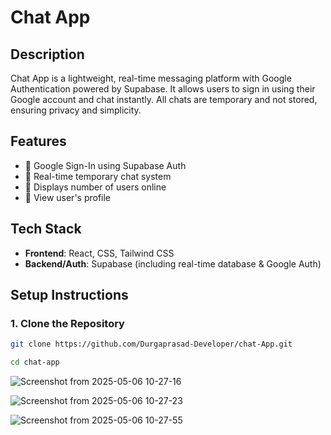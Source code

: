 # Chat App

## Description

Chat App is a lightweight, real-time messaging platform with Google Authentication powered by Supabase. It allows users to sign in using their Google account and chat instantly. All chats are temporary and not stored, ensuring privacy and simplicity.

## Features

- 🔐 Google Sign-In using Supabase Auth  
- 💬 Real-time temporary chat system  
- 👥 Displays number of users online  
- 🧑 View user's profile  

## Tech Stack

- **Frontend**: React, CSS, Tailwind CSS  
- **Backend/Auth**: Supabase (including real-time database & Google Auth)

## Setup Instructions

### 1. Clone the Repository

```bash
git clone https://github.com/Durgaprasad-Developer/chat-App.git

cd chat-app
```

![Screenshot from 2025-05-06 10-27-16](https://github.com/user-attachments/assets/a695996b-61ee-455a-8bdf-8616585e4579)

![Screenshot from 2025-05-06 10-27-23](https://github.com/user-attachments/assets/03c118be-5cfd-4c73-9f7d-d339f84d42e2)

![Screenshot from 2025-05-06 10-27-55](https://github.com/user-attachments/assets/3a5be2c6-be19-41d3-b693-17b8b23f042f) 


